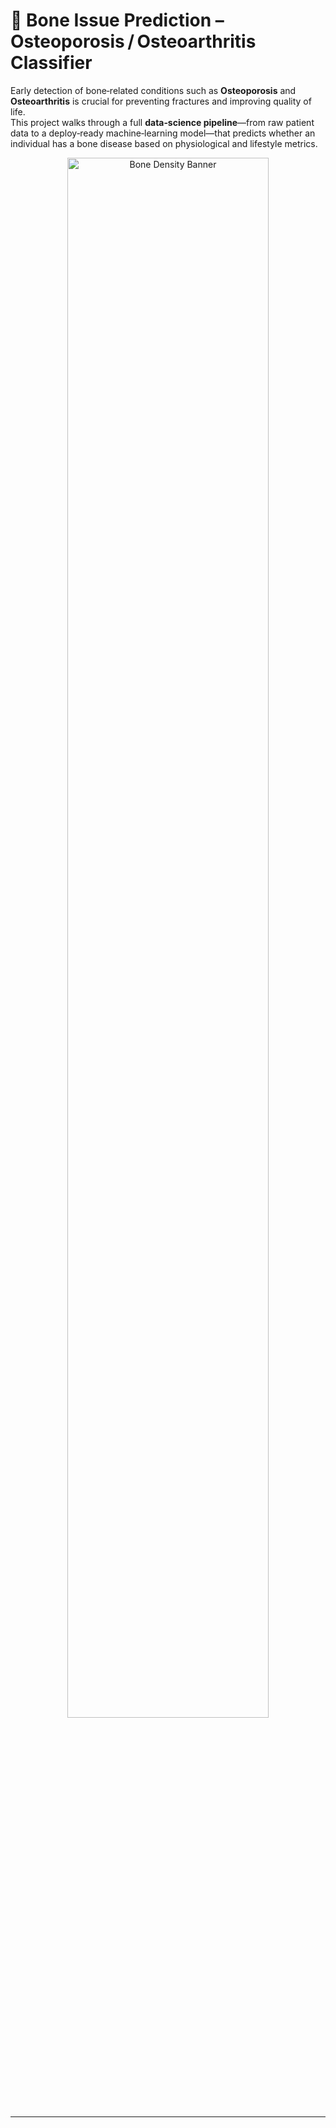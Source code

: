 # 🦴 Bone Issue Prediction – Osteoporosis / Osteoarthritis Classifier

Early detection of bone‐related conditions such as **Osteoporosis** and **Osteoarthritis** is crucial for preventing fractures and improving quality of life.  
This project walks through a full **data‑science pipeline**—from raw patient data to a deploy‑ready machine‑learning model—that predicts whether an individual has a bone disease based on physiological and lifestyle metrics.

<p align="center">
  <img src="docs/figures/bone_density_banner.png" width="80%" alt="Bone Density Banner">
</p>

---
